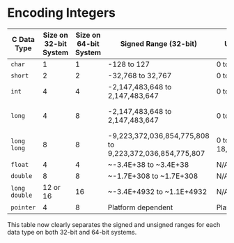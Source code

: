 # Encoding Integers


| C Data Type   | Size on 32-bit System | Size on 64-bit System | Signed Range (32-bit)                                | Unsigned Range (32-bit)            | Signed Range (64-bit)                                | Unsigned Range (64-bit)            |
|---------------|-----------------------|-----------------------|-----------------------------------------------------|------------------------------------|-----------------------------------------------------|------------------------------------|
| `char`        | 1                     | 1                     | -128 to 127                                          | 0 to 255                           | -128 to 127                                          | 0 to 255                           |
| `short`       | 2                     | 2                     | -32,768 to 32,767                                    | 0 to 65,535                        | -32,768 to 32,767                                    | 0 to 65,535                        |
| `int`         | 4                     | 4                     | -2,147,483,648 to 2,147,483,647                      | 0 to 4,294,967,295                 | -2,147,483,648 to 2,147,483,647                      | 0 to 4,294,967,295                 |
| `long`        | 4                     | 8                     | -2,147,483,648 to 2,147,483,647                      | 0 to 4,294,967,295                 | -9,223,372,036,854,775,808 to 9,223,372,036,854,775,807 | 0 to 18,446,744,073,709,551,615    |
| `long long`   | 8                     | 8                     | -9,223,372,036,854,775,808 to 9,223,372,036,854,775,807 | 0 to 18,446,744,073,709,551,615    | -9,223,372,036,854,775,808 to 9,223,372,036,854,775,807 | 0 to 18,446,744,073,709,551,615    |
| `float`       | 4                     | 4                     | ~-3.4E+38 to ~3.4E+38                                | N/A                                | ~-3.4E+38 to ~3.4E+38                                | N/A                                |
| `double`      | 8                     | 8                     | ~-1.7E+308 to ~1.7E+308                              | N/A                                | ~-1.7E+308 to ~1.7E+308                              | N/A                                |
| `long double` | 12 or 16              | 16                    | ~-3.4E+4932 to ~1.1E+4932                            | N/A                                | ~-3.4E+4932 to ~1.1E+4932                            | N/A                                |
| `pointer`     | 4                     | 8                     | Platform dependent                                   | Platform dependent                 | Platform dependent                                   | Platform dependent                 |

This table now clearly separates the signed and unsigned ranges for each data type on both 32-bit and 64-bit systems.
